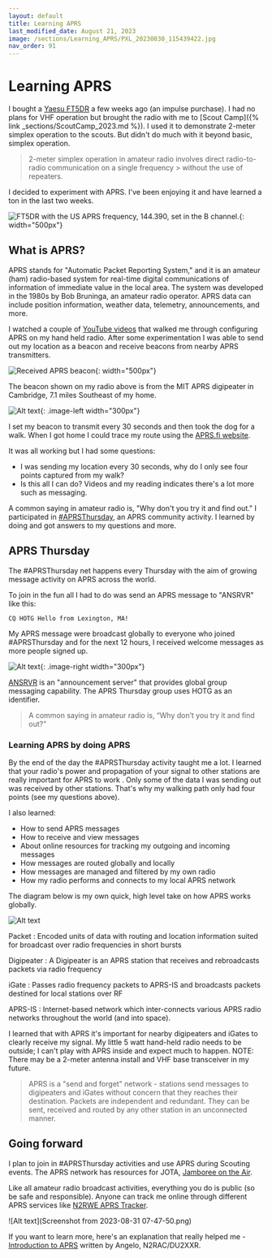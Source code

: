 ```yaml
---
layout: default
title: Learning APRS
last_modified_date: August 21, 2023
image: /sections/Learning_APRS/PXL_20230830_115439422.jpg
nav_order: 91
---
```


# Learning APRS

I bought a [Yaesu FT5DR](https://www.yaesu.com/indexVS.cfm?cmd=DisplayProducts&encProdID=8FA58F426C671235EA5791EE6814FF48) a few weeks ago (an impulse
purchase). I had no plans for VHF operation but brought
the radio with me to [Scout Camp]({% link _sections/ScoutCamp_2023.md %}). 
I used it to demonstrate 2-meter simplex operation to the scouts. 
But didn't do much with it beyond basic, simplex operation.

> 2-meter simplex operation in amateur radio involves direct radio-to-radio communication on a single frequency > without the use of repeaters.

I decided to experiment with APRS. I've been enjoying it and have
learned a ton in the last two weeks.

![FT5DR with the US APRS frequency, 144.390, set in the B channel.](PXL_20230830_115439422.jpg){: width="500px"}

## What is APRS?

APRS stands for "Automatic Packet Reporting System," and it is an amateur (ham) radio-based system for real-time digital communications of information of immediate value in the local area. The system was developed in the 1980s by Bob Bruninga, an amateur radio operator. APRS data can include position information, weather data, telemetry, announcements, and more.

I watched a couple of [YouTube videos](https://youtu.be/tTc96aP8hiw?si=10LkplliUTXgxw4q) that walked me through configuring APRS on my hand held radio. After some experimentation I was able to send out my location as a beacon and receive beacons from nearby APRS transmitters.

![Received APRS beacon](PXL_20230822_230123549.jpg){: width="500px"}

The beacon shown on my radio above is from the MIT APRS digipeater in Cambridge, 7.1 miles Southeast of my home.

![Alt text](Screenshot_20230822-181632~2.png){: .image-left width="300px"}

I set my beacon to transmit every 30 seconds and then took the dog for a walk. When I got home I could trace my route using the [APRS.fi website](https://aprs.fi/).

It was all working but I had some questions:

  - I was sending my location every 30 seconds, why do I only see four points captured from my walk?
  - Is this all I can do? Videos and my reading indicates there's a lot more such as messaging.

A common saying in amateur radio is, "Why don't you try it and find out." I participated in [#APRSThursday](https://aprsph.net/aprsthursday/), an APRS community activity. 
I learned by doing and got answers to my questions and more.

## APRS Thursday

The #APRSThursday net happens every Thursday with the aim of growing message activity on APRS across the world.

To join in the fun all I had to do was send an APRS message to "ANSRVR" like this:
 
    CQ HOTG Hello from Lexington, MA!

My APRS message were broadcast globally to everyone who joined #APRSThursday and for the next
12 hours, I received welcome messages as more people signed up.

![Alt text](PXL_20230824_160422039.jpg){: .image-right width="300px"}

[ANSRVR](http://aprs.org/ansrvr.html) is an "announcement server" that provides global group messaging capability. The APRS Thursday group uses HOTG as an identifier.

> A common saying in amateur radio is, “Why don’t you try it and find out?”

### Learning APRS by doing APRS

By the end of the day the #APRSThursday activity taught me a lot. I learned that your radio's power
and propagation of your signal to other stations are really important for APRS to work . Only some of the data I was sending out was received by other stations. That's
why my walking path only had four points (see my questions above).

I also learned:
 - How to send APRS messages
 - How to receive and view messages
 - About online resources for tracking my outgoing and incoming messages
 - How messages are routed globally and locally
 - How messages are managed and filtered by my own radio
 - How my radio performs and connects to my local APRS network

The diagram below is my own quick, high level take on how APRS works globally.

![Alt text](network_diagram_aprs.png)

  Packet
  : Encoded units of data with routing and location information suited for broadcast over radio frequencies in short bursts

  Digipeater
  : A Digipeater is an APRS station that receives and rebroadcasts packets via radio frequency

  iGate
  : Passes radio frequency packets to APRS-IS and broadcasts packets destined for local stations over RF  

  APRS-IS
  : Internet-based network which inter-connects various APRS radio networks throughout the world (and into space).


I learned that with APRS it's important for nearby digipeaters and iGates
to clearly receive my signal.  My little 5 watt hand-held radio needs to be outside; I can't
play with APRS inside and expect much to happen. NOTE: There may be a 2-meter antenna install and VHF base transceiver in my future.

> APRS is a "send and forget" network - stations send messages to digipeaters and iGates
> without concern that they reaches their destination. Packets are independent and redundant. 
> They can be sent, received and routed by any other station in an unconnected manner.

## Going forward

I plan to join in #APRSThursday activities and use APRS during Scouting events. The APRS network has 
resources for JOTA, [Jamboree on the Air](https://www.jotajoti.info/jota).

Like all amateur radio broadcast activities, everything you do is public (so be safe and responsible). 
Anyone can track me online through different APRS services like [N2RWE APRS Tracker](http://aprs.n2rwe.com/station/W1YTQ-7/).

![Alt text](Screenshot from 2023-08-31 07-47-50.png)

If you want to learn more, here's an explanation that really helped me - [Introduction to APRS](https://n2rac.com/introduction-to-aprs-ddd4097a0dba) written by Angelo, N2RAC/DU2XXR.
 


